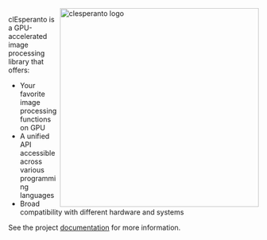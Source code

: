<picture>
<source srcset="https://github.com/user-attachments/assets/edb9fdb8-03ab-4bda-9f7d-9846e0225406" media="(prefers-color-scheme: light)">
<source srcset="https://github.com/user-attachments/assets/dde94985-9e01-4080-b991-ab3ec0890a8d" media="(prefers-color-scheme: dark)">
<img width="400" align="right" src="https://github.com/user-attachments/assets/edb9fdb8-03ab-4bda-9f7d-9846e0225406" alt="clesperanto logo">
</picture>

clEsperanto is a GPU-accelerated image processing library that offers:
- Your favorite image processing functions on GPU
- A unified API accessible across various programming languages
- Broad compatibility with different hardware and systems

See the project [documentation](https://clesperanto-doc.readthedocs.io/en/latest/) for more information.
